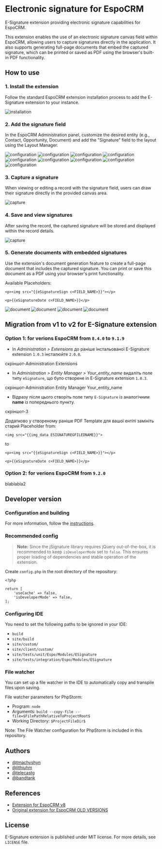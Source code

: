 # Electronic signature for EspoCRM

E-Signature extension providing electronic signature capabilities for EspoCRM.

This extension enables the use of an electronic signature canvas field within EspoCRM, allowing users to capture signatures directly in the application. It also supports generating full-page documents that embed the captured signature, which can be printed or saved as PDF using the browser's built-in PDF functionality.

## How to use

### 1. Install the extension

Follow the standard EspoCRM extension installation process to add the E-Signature extension to your instance.

![installation](docs/images/installation.png?raw=true)

### 2. Add the signature field

In the EspoCRM Administration panel, customize the desired entity (e.g., Contact, Opportunity, Document) and add the "Signature" field to the layout using the Layout Manager.

![configuration](docs/images/configuration-1.png?raw=true)
![configuration](docs/images/configuration-2.png?raw=true)
![configuration](docs/images/configuration-3.png?raw=true)
![configuration](docs/images/configuration-4.png?raw=true)
![configuration](docs/images/configuration-5.png?raw=true)
![configuration](docs/images/configuration-6.png?raw=true)
![configuration](docs/images/configuration-7.png?raw=true)
![configuration](docs/images/configuration-8.png?raw=true)
![configuration](docs/images/configuration-9.png?raw=true)

### 3. Capture a signature

When viewing or editing a record with the signature field, users can draw their signature directly in the provided canvas area.

![capture](docs/images/capture-1.png?raw=true)

### 4. Save and view signatures

After saving the record, the captured signature will be stored and displayed within the record details.

![capture](docs/images/capture-2.png?raw=true)

### 5. Generate documents with embedded signatures

Use the extension's document generation feature to create a full-page document that includes the captured signature. You can print or save this document as a PDF using your browser's print functionality.

Available Placeholders:

```
<p><img src="{{eSignatureSign c<FIELD_NAME>}}"></p>

<p>{{eSignatureDate c<FIELD_NAME>}}</p>
```

![document](docs/images/document-1.png?raw=true)
![document](docs/images/document-2.png?raw=true)
![document](docs/images/document-3.png?raw=true)
![document](docs/images/document-4.png?raw=true)

## Migration from v1 to v2 for E-Signature extension

### Option 1: for verions EspoCRM from `8.4.0` to `9.1.9`

- In *Administration > Extensions* до раніше інстальованої E-Signature extension `1.0.3` інсталюйте `2.0.0`.

скріншот-Administration Extensions

- In *Administration > Entity Manager > Your_entity_name* видаліть поле типу `eSignature`, що було створене in E-Signature extension `1.0.3`.

скріншот-Administration Entity Manager Your_entity_name 

- Відразу після цього створіть поле типу `E-Signature` із аналогічним **name** із попереднього пункту.

скріншот-3 

Додатково у створеному раніше PDF Template для вашої ентіті замініть старий Placeholder from:

```
<img src="{{img_data ESIGNATUREGFILEDNAME}}">
```

to

```
<p><img src="{{eSignatureSign c<FIELD_NAME>}}"></p>

<p>{{eSignatureDate c<FIELD_NAME>}}</p>
```

### Option 2: for verions EspoCRM from `9.2.0`

blablabla2

## Developer version

### Configuration and building

For more information, follow the [instructions](https://github.com/espocrm/ext-template?tab=readme-ov-file#configuration).

### Recommended config

> **Note:** Since the jSignature library requires jQuery out-of-the-box, it is recommended to keep `isDeveloperMode` set to `false`. This ensures proper loading of dependencies and stable operation of the extension.

Create `config.php` in the root directory of the repository:

```
<?php

return [
    'useCache' => false,
    'isDeveloperMode' => false,
];
```

### Configuring IDE

You need to set the following paths to be ignored in your IDE:

* `build`
* `site/build`
* `site/custom/`
* `site/client/custom/`
* `site/tests/unit/Espo/Modules/ESignature`
* `site/tests/integration/Espo/Modules/ESignature`

### File watcher

You can set up a file watcher in the IDE to automatically copy and transpile files upon saving.

File watcher parameters for PhpStorm:

* Program: `node`
* Arguments: `build --copy-file --file=$FilePathRelativeToProjectRoot$`
* Working Directory: `$ProjectFileDir$`

Note: The File Watcher configuration for PhpStorm is included in this repository.

## Authors

- [@tmachyshyn](https://github.com/tmachyshyn)
- [@lithiuhm](https://github.com/Lithiuhm)
- [@telecastg](https://github.com/telecastg)
- [@bandtank](https://github.com/bandtank)

## References

- [Extension for EspoCRM v8](https://github.com/Lithiuhm/eSignature-extension-for-Espocrm)
- [Original extension for EspoCRM OLD VERSIONS](https://github.com/EspoCRM-Custom-Modules/eSignature-for-Documents/tree/master)

## License

E-Signature extension is published under MIT license. For more details, see `LICENSE` file.

